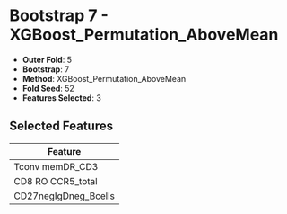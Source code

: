 # Bootstrap 7 - XGBoost_Permutation_AboveMean

- **Outer Fold**: 5
- **Bootstrap**: 7
- **Method**: XGBoost_Permutation_AboveMean
- **Fold Seed**: 52
- **Features Selected**: 3

## Selected Features

| Feature |
|---------|
| Tconv memDR_CD3 |
| CD8 RO CCR5_total |
| CD27negIgDneg_Bcells |

